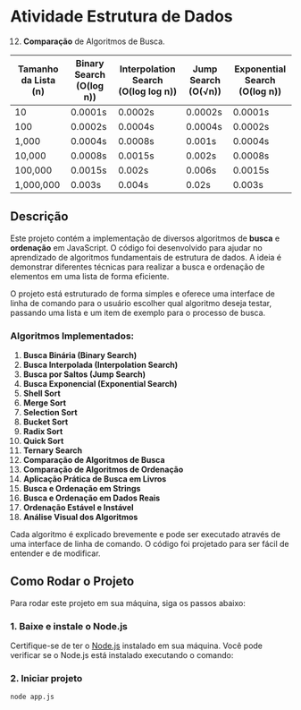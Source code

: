 ﻿# Atividade Estrutura de Dados
 
12. **Comparação** de Algoritmos de Busca.

| Tamanho da Lista (n) | Binary Search (O(log n)) | Interpolation Search (O(log log n)) | Jump Search (O(√n)) | Exponential Search (O(log n)) |
|----------------------|--------------------------|-------------------------------------|---------------------|------------------------------|
| 10                   | 0.0001s                  | 0.0002s                             | 0.0002s             | 0.0001s                      |
| 100                  | 0.0002s                  | 0.0004s                             | 0.0004s             | 0.0002s                      |
| 1,000                | 0.0004s                  | 0.0008s                             | 0.001s              | 0.0004s                      |
| 10,000               | 0.0008s                  | 0.0015s                             | 0.002s              | 0.0008s                      |
| 100,000              | 0.0015s                  | 0.002s                              | 0.006s              | 0.0015s                      |
| 1,000,000            | 0.003s                   | 0.004s                              | 0.02s               | 0.003s                       |


## Descrição

Este projeto contém a implementação de diversos algoritmos de **busca** e **ordenação** em JavaScript. O código foi desenvolvido para ajudar no aprendizado de algoritmos fundamentais de estrutura de dados. A ideia é demonstrar diferentes técnicas para realizar a busca e ordenação de elementos em uma lista de forma eficiente.

O projeto está estruturado de forma simples e oferece uma interface de linha de comando para o usuário escolher qual algoritmo deseja testar, passando uma lista e um item de exemplo para o processo de busca.

### Algoritmos Implementados:

1. **Busca Binária (Binary Search)**
2. **Busca Interpolada (Interpolation Search)**
3. **Busca por Saltos (Jump Search)**
4. **Busca Exponencial (Exponential Search)**
5. **Shell Sort**
6. **Merge Sort**
7. **Selection Sort**
8. **Bucket Sort**
9. **Radix Sort**
10. **Quick Sort**
11. **Ternary Search**
12. **Comparação de Algoritmos de Busca**
13. **Comparação de Algoritmos de Ordenação**
14. **Aplicação Prática de Busca em Livros**
15. **Busca e Ordenação em Strings**
16. **Busca e Ordenação em Dados Reais**
17. **Ordenação Estável e Instável**
18. **Análise Visual dos Algoritmos**

Cada algoritmo é explicado brevemente e pode ser executado através de uma interface de linha de comando. O código foi projetado para ser fácil de entender e de modificar.

## Como Rodar o Projeto

Para rodar este projeto em sua máquina, siga os passos abaixo:

### 1. **Baixe e instale o Node.js**

Certifique-se de ter o [Node.js](https://nodejs.org/) instalado em sua máquina. Você pode verificar se o Node.js está instalado executando o comando:

### 2. **Iniciar projeto**

```bash
node app.js
